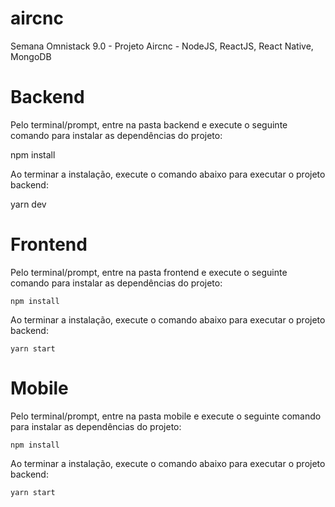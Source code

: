 # aircnc
Semana Omnistack 9.0 - Projeto Aircnc - NodeJS, ReactJS, React Native, MongoDB

# Backend

Pelo terminal/prompt, entre na pasta backend e execute o seguinte comando para instalar as dependências do projeto:

  npm install
  
Ao terminar a instalação, execute o comando abaixo para executar o projeto backend:

  yarn dev
  
# Frontend

  Pelo terminal/prompt, entre na pasta frontend e execute o seguinte comando para instalar as dependências do projeto:
  
    npm install
    
  Ao terminar a instalação, execute o comando abaixo para executar o projeto backend:
  
    yarn start
  
# Mobile

  Pelo terminal/prompt, entre na pasta mobile e execute o seguinte comando para instalar as dependências do projeto:
  
    npm install
    
  Ao terminar a instalação, execute o comando abaixo para executar o projeto backend:
  
    yarn start
